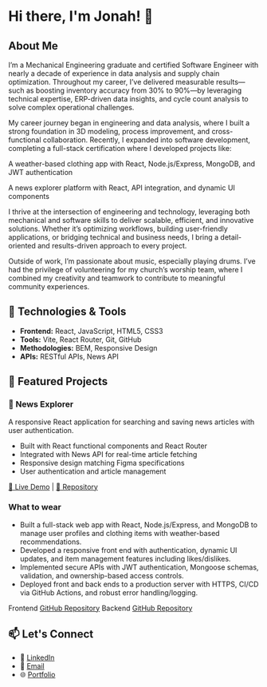 # Hi there, I'm Jonah! 👋

## About Me
I’m a Mechanical Engineering graduate and certified Software Engineer with nearly a decade of experience in data analysis and supply chain optimization. Throughout my career, I’ve delivered measurable results—such as boosting inventory accuracy from 30% to 90%—by leveraging technical expertise, ERP-driven data insights, and cycle count analysis to solve complex operational challenges.

My career journey began in engineering and data analysis, where I built a strong foundation in 3D modeling, process improvement, and cross-functional collaboration. Recently, I expanded into software development, completing a full-stack certification where I developed projects like:

A weather-based clothing app with React, Node.js/Express, MongoDB, and JWT authentication

A news explorer platform with React, API integration, and dynamic UI components

I thrive at the intersection of engineering and technology, leveraging both mechanical and software skills to deliver scalable, efficient, and innovative solutions. Whether it’s optimizing workflows, building user-friendly applications, or bridging technical and business needs, I bring a detail-oriented and results-driven approach to every project.

Outside of work, I’m passionate about music, especially playing drums. I’ve had the privilege of volunteering for my church’s worship team, where I combined my creativity and teamwork to contribute to meaningful community experiences.

## 🔧 Technologies & Tools
- **Frontend:** React, JavaScript, HTML5, CSS3
- **Tools:** Vite, React Router, Git, GitHub
- **Methodologies:** BEM, Responsive Design
- **APIs:** RESTful APIs, News API

## 🚀 Featured Projects

### 📰 News Explorer
A responsive React application for searching and saving news articles with user authentication.
- Built with React functional components and React Router
- Integrated with News API for real-time article fetching
- Responsive design matching Figma specifications
- User authentication and article management

[🔗 Live Demo](https://jonahsanpedro.github.io/news_explorer/#/) | [📁 Repository](https://github.com/jonahsanpedro/news_explorer)

### What to wear
- Built a full-stack web app with React, Node.js/Express, and MongoDB to manage user profiles and clothing items with weather-based recommendations.
- Developed a responsive front end with authentication, dynamic UI updates, and item management features including likes/dislikes.
- Implemented secure APIs with JWT authentication, Mongoose schemas, validation, and ownership-based access controls.
- Deployed front and back ends to a production server with HTTPS, CI/CD via GitHub Actions, and robust error handling/logging.

Frontend
[GitHub Repository](https://github.com/jonahsanpedro/se_project_react)
Backend
[GitHub Repository](https://github.com/jonahsanpedro/se_project_express)

## 📫 Let's Connect
- 💼 [LinkedIn](your-linkedin-url)
- 📧 [Email](mailto:your-email)
- 🌐 [Portfolio](your-portfolio-url)
